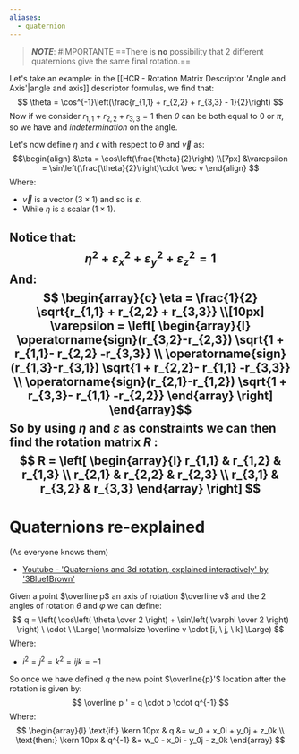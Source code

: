 ```yaml
---
aliases:
  - quaternion
---
```

> ***NOTE***: #IMPORTANTE 
> ==There is **no** possibility that 2 different quaternions give the same final rotation.==

Let's take an example: in the [[HCR - Rotation Matrix Descriptor 'Angle and Axis'|angle and axis]] descriptor formulas, we find that:
$$
\theta = \cos^{-1}\left(\frac{r_{1,1} + r_{2,2} + r_{3,3} - 1}{2}\right)
$$
Now if we consider $r_{1,1} + r_{2,2} + r_{3,3} = 1$ then $\theta$ can be both equal to $0$ or $\pi$, so we have and *indetermination* on the angle.

Let's now define $\eta$ and $\epsilon$ with respect to $\theta$ and $\vec v$ as:$$\begin{align} &\eta = \cos\left(\frac{\theta}{2}\right) \\[7px] &\varepsilon = \sin\left(\frac{\theta}{2}\right)\cdot \vec v \end{align} $$Where:
- $\vec v$ is a vector ($3 \times 1$) and so is $\varepsilon$.
- While $\eta$ is a scalar ($1 \times 1$).

Notice that:$$\eta^2 + \varepsilon_x^2 + \varepsilon_y^2 + \varepsilon_z^2 = 1$$And:$$ \begin{array}{c} \eta = \frac{1}{2} \sqrt{r_{1,1} + r_{2,2} + r_{3,3}} \\[10px] \varepsilon =  \left[ \begin{array}{l} \operatorname{sign}(r_{3,2}-r_{2,3}) \sqrt{1 + r_{1,1}- r_{2,2} -r_{3,3}} \\ \operatorname{sign}(r_{1,3}-r_{3,1}) \sqrt{1 + r_{2,2}- r_{1,1} -r_{3,3}}
\\ \operatorname{sign}(r_{2,1}-r_{1,2}) \sqrt{1 + r_{3,3}- r_{1,1} -r_{2,2}} \end{array} \right] \end{array}$$So by using $\eta$ and $\varepsilon$ as **constraints** we can then find the rotation matrix $R$ :
$$
R = 
\left[
\begin{array}{l}
r_{1,1} & r_{1,2} & r_{1,3}
\\
r_{2,1} & r_{2,2} & r_{2,3}
\\
r_{3,1} & r_{3,2} & r_{3,3}
\end{array}
\right]
$$
---
# Quaternions re-explained
(As everyone knows them)
- [Youtube - 'Quaternions and 3d rotation, explained interactively' by '3Blue1Brown'](https://www.youtube.com/watch?v=zjMuIxRvygQ)

Given a point $\overline p$ an axis of rotation $\overline v$ and the 2 angles of rotation $\theta$ and $\varphi$ we can define:
$$
q = \left(
	\cos\left(
		\theta \over 2
	\right) +
	\sin\left(
		\varphi \over 2
	\right)
\right)  \ \cdot \ 
\Large(
	\normalsize
	\overline v \cdot [i, \ j, \ k]
\Large)
$$
Where:
- $i^2 = j^2 = k^2 = ijk = -1$

So once we have defined $q$ the new point $\overline{p}'$ location after the rotation is given by:
$$
\overline p ' = q \cdot p \cdot q^{-1}
$$
Where:
$$
\begin{array}{l}
\text{if:} \kern 10px & q &= w_0 + x_0i + y_0j + z_0k
\\
\text{then:} \kern 10px & q^{-1} &= w_0 - x_0i - y_0j - z_0k
\end{array}
$$
